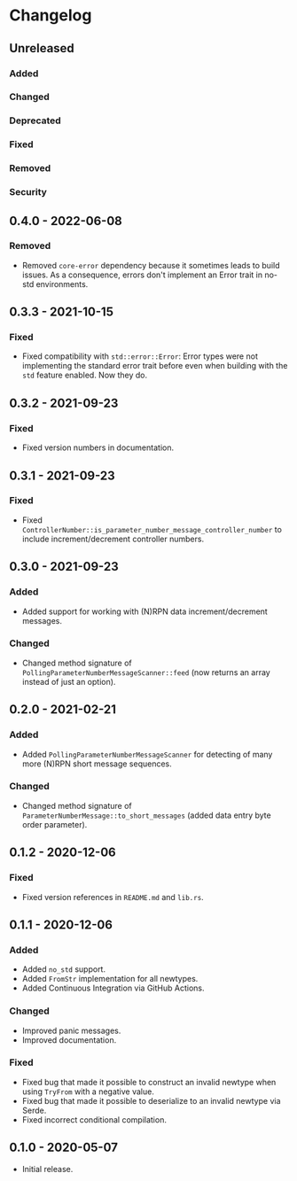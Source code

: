 # Changelog

## Unreleased

### Added

### Changed

### Deprecated

### Fixed

### Removed

### Security

## 0.4.0 - 2022-06-08

### Removed

- Removed `core-error` dependency because it sometimes leads to build issues. As a consequence, errors don't implement 
  an Error trait in no-std environments.

## 0.3.3 - 2021-10-15

### Fixed

- Fixed compatibility with `std::error::Error`: Error types were not implementing the standard error trait
  before even when building with the `std` feature enabled. Now they do.

## 0.3.2 - 2021-09-23

### Fixed

- Fixed version numbers in documentation.

## 0.3.1 - 2021-09-23

### Fixed

- Fixed `ControllerNumber::is_parameter_number_message_controller_number` to include increment/decrement 
  controller numbers.

## 0.3.0 - 2021-09-23

### Added

- Added support for working with (N)RPN data increment/decrement messages.

### Changed

- Changed method signature of `PollingParameterNumberMessageScanner::feed` (now returns an
  array instead of just an option).

## 0.2.0 - 2021-02-21

### Added

- Added `PollingParameterNumberMessageScanner` for detecting of many more (N)RPN short message sequences.

### Changed

- Changed method signature of `ParameterNumberMessage::to_short_messages` (added data entry byte order parameter).

## 0.1.2 - 2020-12-06

### Fixed

- Fixed version references in `README.md` and `lib.rs`.

## 0.1.1 - 2020-12-06

### Added
- Added `no_std` support.
- Added `FromStr` implementation for all newtypes.
- Added Continuous Integration via GitHub Actions.

### Changed
- Improved panic messages.
- Improved documentation.

### Fixed
- Fixed bug that made it possible to construct an invalid newtype when using `TryFrom` with a negative value.
- Fixed bug that made it possible to deserialize to an invalid newtype via Serde.
- Fixed incorrect conditional compilation.

## 0.1.0 - 2020-05-07

- Initial release.